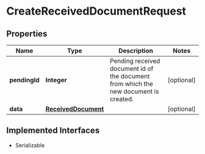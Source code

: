 

# CreateReceivedDocumentRequest



## Properties

| Name | Type | Description | Notes |
|------------ | ------------- | ------------- | -------------|
|**pendingId** | **Integer** | Pending received document id of the document from which the new document is created. |  [optional] |
|**data** | [**ReceivedDocument**](ReceivedDocument.md) |  |  [optional] |


## Implemented Interfaces

* Serializable


